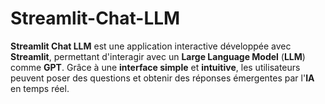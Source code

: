 # Streamlit-Chat-LLM
**Streamlit Chat LLM** est une application interactive développée avec **Streamlit**, permettant d'interagir avec un **Large Language Model** (**LLM**) comme **GPT**. Grâce à une **interface simple** et **intuitive**, les utilisateurs peuvent poser des questions et obtenir des réponses émergentes par l'**IA** en temps réel.

